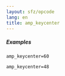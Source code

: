 ```yaml
---
layout: sfz/opcode
lang: en
title: amp_keycenter
---
```

##### Examples

```
amp_keycenter=60

amp_keycenter=48
```
